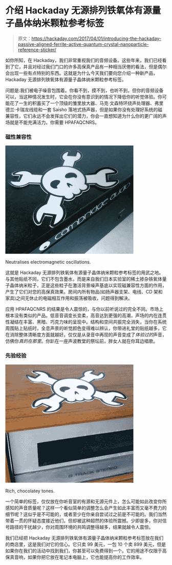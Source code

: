 # 介绍 Hackaday 无源排列铁氧体有源量子晶体纳米颗粒参考标签

> 原文：<https://hackaday.com/2017/04/01/introducing-the-hackaday-passive-aligned-ferrite-active-quantum-crystal-nanoparticle-reference-sticker/>

如你所知，在 Hackaday，我们非常重视我们的音频设备。这些年来，我们已经看到了它，并且对经过我们门口的许多高保真产品有一种相当厌倦的看法，但是偶尔会出现一些有点特别的东西。这就是为什么今天我们要向您介绍一种新产品，Hackaday 无源排列铁氧体有源量子晶体纳米颗粒参考标签。

问题是:我们被电子噪音包围着。你看不到，摸不到，也听不到，但你的音频设备可以，当这种情况发生时，它会在你没有意识到的情况下降低你的听觉体验。你可能花了一生的积蓄买了一个顶级的雏里放大器、马克·文森特环绕声处理器、弗里德兰·卡瑞龙线缆和一套 Saisho 落地式扬声器，但是如果你没有处理好系统的磁兼容性，它们永远不会发挥出它们的潜力，你会一直想知道为什么你的更广阔的声场就是不能充满活力。你需要 HPAFAQCNRS。

### 磁性兼容性

[![Neutralises electromagnetic oscillations.](img/f24c40dc88cbe2432091d536ee684e79.png)](https://hackaday.com/wp-content/uploads/2017/02/reference-sticker-amp.jpg)

Neutralises electromagnetic oscillations.

这就是 Hackaday 无源排列铁氧体有源量子晶体纳米颗粒参考标签的用武之地。与其他贴纸不同，它们不包含墨水，而是来自我们日本实验室的稀土掺杂铁氧体量子晶体纳米粒子，正是这些粒子在激活背景噪声基底以实现磁兼容性方面的作用，产生了它们对您的高保真效果。房间内所有物品(如扬声器支架、电线、CD 架和家具)之间无休止的电磁相互作用和振荡被吸收，问题得到解决。

应用 HPAFAQCNRS 的结果是令人震惊的，与你以前听说过的完全不同。市场上根本没有类似的产品。低音音调变长变柔，高音达到更强的高潮，声场的内在连贯性凝结在丰富、黑暗、巧克力味的呈现中。结构和空间共振完全消失，当你在系统周围贴上贴纸时，全息声景的听觉颜色变得难以辨认，你带进礼堂的贴纸越多，它在消除整体清晰度方面就越好。仅仅是从录音中再现的声音变成了*体验过的*声音，仿佛你*真的在那里*。你趴在一座声波教堂的祭坛前，胖女人就在你耳边唱歌。

### 先验经验

[![Rich, chocolatey tones.](img/dacf98b6884433e9fd8dc2b462f8135b.png)](https://hackaday.com/wp-content/uploads/2017/02/reference-sticker-8track1.jpg)

Rich, chocolatey tones.

一个简单的标签，仅仅放在你听音室的有源和无源元件上，怎么可能如此改变你所感知的声音质量呢？这样一个看似简单的调整怎么会产生如此丰富而又毫不费力的细节呢？这似乎是不可能的，或者至少在你亲自尝试过之前是不可能的。我们当然带着一贯的怀疑态度接近他们，但却被这种超然的体验所震撼。少即是多，你对信号路径的干扰越少，你对周围环境的共鸣调整得越多，结果就越令人震惊。

我们已经把 Hackaday 无源排列铁氧体有源量子晶体纳米颗粒参考标签放在我们的商店里，这是我们对它的信心。它只卖 99 美元，一包 10 个卖 899 美元，但是如果你在我们的活动中找到我们，你甚至可以免费得到一个。它的用途不仅限于高保真音响，如果你把它放在笔记本电脑上，它也能提高你的工作效率。